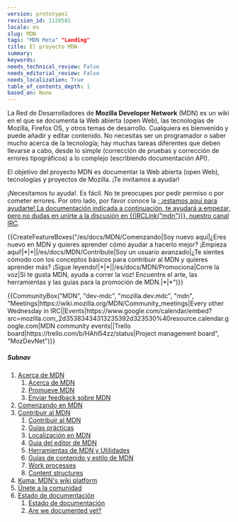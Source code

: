```yaml
---
version: prototype1
revision_id: 1120581
locale: es
slug: MDN
tags: "MDN Meta" "Landing"
title: El proyecto MDN
summary: 
keywords: 
needs_technical_review: False
needs_editorial_review: False
needs_localization: True
table_of_contents_depth: 1
based_on: None
---
```

<p>La Red de Desarrolladores de <strong>Mozilla Developer Network</strong> (MDN) es un wiki en el que se documenta la Web abierta (open Web), las tecnologías de Mozilla, Firefox OS, y otros temas de desarrollo. Cualquiera es bienvenido y puede añadir y editar contenido. No necesitas ser un programador o saber mucho acerca de la tecnología; hay muchas tareas diferentes que deben llevarse a cabo, desde lo simple (corrección de pruebas y corrección de errores tipográficos) a lo complejo (escribiendo documentación API).</p>

<div class="summary">
<p>El objetivo del proyecto MDN es documentar la Web abierta (open Web), tecnologías y proyectos de Mozilla. ¡Te invitamos a ayudar!</p>
</div>

<p>¡Necesitamos tu ayuda!. Es fácil. No te preocupes por pedir permiso o por cometer errores. Por otro lado, por favor conoce la <a a="" comunidad="" href="/es/docs/Project:MDN/Contribuyendo/Unete_a_la_comunidad" mdn="">; ¡estamos aquí para ayudarte! La documentación indicada a continuación, te ayudará a empezar, pero no dudas en unirte a la discusión en {{IRCLink("mdn")}}, nuestro canal </a><a href="https://wiki.mozilla.org/IRC">IRC</a>.</p>

<p>{{CreateFeatureBoxes("/es/docs/MDN/Comenzando|Soy nuevo aquí|¿Eres nuevo en MDN y quieres aprender cómo ayudar a hacerlo mejor? ¡Empieza aquí!|*|*||/es/docs/MDN/Contribute|Soy un usuario avanzado|¿Te sientes cómodo con los conceptos básicos para contribuir al MDN y quieres aprender más? ¡Sigue leyendo!|*|*||/es/docs/MDN/Promociona|Corre la voz|Si te gusta MDN, ayuda a correr la voz! Encuentre el arte, las herramientas y las guías para la promoción de MDN.|*|*")}}</p>

<p>{{CommunityBox("MDN", "dev-mdc", "mozilla.dev.mdc", "mdn", "Meetings|https://wiki.mozilla.org/MDN/Community_meetings|Every other Wednesday in IRC||Events|https://www.google.com/calendar/embed?src=mozilla.com_2d35383434313235392d323530%40resource.calendar.google.com|MDN community events||Trello board|https://trello.com/b/HAhl54zz/status|Project management board", "MozDevNet")}}</p>

<h5 id="Subnav">Subnav</h5>

<ol>
 <li><a href="/en-US/docs/MDN/About">Acerca de MDN</a>

  <ol>
   <li><a href="/es/docs/MDN/About">Acerca de MDN</a></li>
   <li><a href="/es/docs/MDN/Promociona">Promueve MDN</a></li>
   <li><a href="/es/docs/MDN/Enviar_feedback_sobre_MDN">Enviar feedback sobre MDN</a></li>
  </ol>
 </li>
 <li><a href="/es/docs/MDN/Comenzando">Comenzando en MDN</a></li>
 <li><a href="/es/docs/MDN/Contribute">Contribuir al MDN</a>
  <ol>
   <li><a href="/es/docs/MDN/Contribute">Contribuir al MDN</a></li>
   <li><a href="/es/docs/MDN/Contribute/Howto">Guías prácticas</a></li>
   <li><a href="/es/docs/MDN/Contribute/Localize">Localización en MDN</a></li>
   <li><a href="/es/docs/MDN/Contribute/Editor">Guia del editor de MDN</a></li>
   <li><a href="/es/docs/MDN/Contribute/Herramientas">Herramientas de MDN y Utilidades</a></li>
   <li><a href="/es/docs/MDN/Contribute/Guidelines">Guías de contenido y estilo de MDN</a></li>
   <li><a href="/es/docs/MDN/Contribute/Processes">Work processes</a></li>
   <li><a href="/es/docs/MDN/Contribute/Structures">Content structures</a></li>
  </ol>
 </li>
 <li><a href="/es/docs/MDN/Kuma">Kuma: MDN's wiki platform</a></li>
 <li><a href="/es/docs/MDN/Comunidad">Únete a la comunidad</a></li>
 <li><a href="/es/docs/MDN/Doc_status">Estado de documentación</a>
  <ol>
   <li><a href="/es/docs/MDN/Doc_status">Estado de documentación</a></li>
   <li><a href="/es/docs/MDN/Doc_status/Overview">Are we documented yet?</a></li>
  </ol>
 </li>
</ol>

